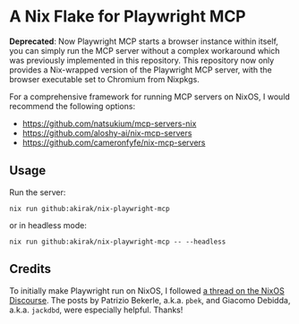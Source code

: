 # A Nix Flake for Playwright MCP
**Deprecated**: Now Playwright MCP starts a browser instance within itself, you
can simply run the MCP server without a complex workaround which was previously
implemented in this repository. This repository now only provides a Nix-wrapped
version of the Playwright MCP server, with the browser executable set to
Chromium from Nixpkgs.

For a comprehensive framework for running MCP servers on NixOS, I would
recommend the following options:

- https://github.com/natsukium/mcp-servers-nix
- https://github.com/aloshy-ai/nix-mcp-servers
- https://github.com/cameronfyfe/nix-mcp-servers
## Usage
Run the server:

``` shell
nix run github:akirak/nix-playwright-mcp
```

or in headless mode:

``` shell
nix run github:akirak/nix-playwright-mcp -- --headless
```
## Credits
To initially make Playwright run on NixOS, I followed [a thread on the NixOS
Discourse](https://discourse.nixos.org/t/running-playwright-tests/25655/). The
posts by Patrizio Bekerle, a.k.a. `pbek`, and Giacomo Debidda, a.k.a. `jackdbd`,
were especially helpful. Thanks!
